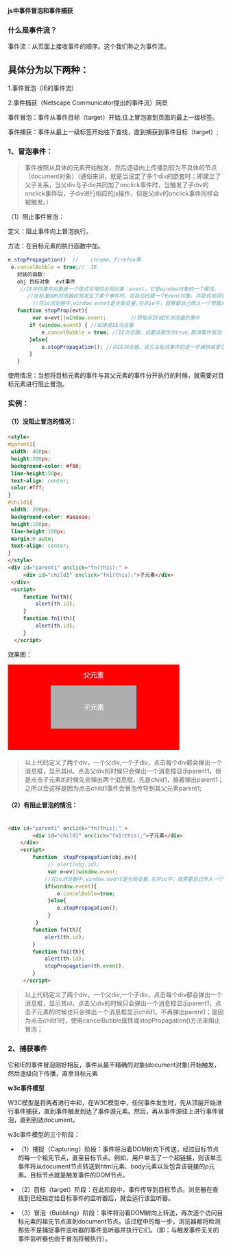 #### js中事件冒泡和事件捕获

### 什么是事件流？ 
事件流：从页面上接收事件的顺序。这个我们称之为事件流。

## 具体分为以下两种： 
 1.事件冒泡（IE的事件流） 

 2.事件捕获（Netscape Communicator提出的事件流）网景

事件冒泡：事件从事件目标（target）开始,往上冒泡直到页面的最上一级标签。

事件捕获：事件从最上一级标签开始往下查找，直到捕获到事件目标（target）;

### 1、冒泡事件：

> 事件按照从具体的元素开始触发，然后逐级向上传播到较为不具体的节点（document对象）（通俗来讲，就是当设定了多个div的嵌套时；即建立了父子关系，当父div与子div共同加了onclick事件时，当触发了子div的onclick事件后，子div进行相应的js操作，但是父div的onclick事件同样会被触发。）

（1）阻止事件冒泡：

 定义：阻止事件向上冒泡执行。

 方法：在目标元素的执行函数中加。

 ```js
e.stopPropagation()  //    chrome、Firefox等  
  e.cancelBubble = true;//  IE 
    封装的函数:
    obj 目标对象  evt事件
     //IE中的事件对象是一个隐式可用的全局对象：event，它是window对象的一个属性。
    　　//在标准DOM浏览器检测发生了某个事件时，将自动创建一个Event对象，并隐式地将该对象作为事件处理函数的一个参数传入
         //在ie浏览器中,window.event是全局变量,在非ie中，就需要自己传入一个参数来获取event啦，所以就有了var e = e||window.event
    function stopProp(evt){
         var e=evt||window.event;        //获取非IE或IE浏览器的事件
        if (window.event) { //如果是IE浏览器
            e.cancelBubble = true; //IE浏览器，设置该属性为true,取消事件冒泡
        }else{
            e.stopPropagation(); //非IE浏览器，该方法取消事件的进一步捕获或冒泡。
        }
    }
 ```

  使用情况：当想将目标元素的事件与其父元素的事件分开执行的时候，就需要对目标元素进行阻止冒泡。

  ### 实例：

#### （1）没阻止冒泡的情况：

   ```html
<style>
#parent1{
    width: 400px;
    height:200px;
    background-color: #f00;
    line-height:50px;
    text-align: center;
    color:#fff;
}
#child1{
    width: 200px;
    background-color: #aeaeae;
    height:100px;
    line-height:100px;
    margin:0 auto;
    text-align: center;
}
</style>
   <div id="parent1" onclick="fn(this);" >
        <div id="child1" onclick="fn1(this);">子元素</div>
    </div>
    <script>
        function fn(th){
            alert(th.id);
        }
        function fn1(th){
            alert(th.id);
        }
     </script> 


   ```

效果图：

![event](./images/event.png)

 > 以上代码定义了两个div，一个父div,一个子div，点击每个div都会弹出一个消息框，显示其id。点击父div的时候只会弹出一个消息框显示parent1，但是点击子元素的时候先会弹出两个消息框，先是child1，接着弹出parent1；之所以会这样是因为点击child1事件会冒泡传导到其父元素parent1;

 #### （2）有阻止冒泡的情况：


```html

<div id="parent1" onclick="fn(this);" >
        <div id="child1" onclick="fn1(this);">子元素</div>
    </div>
    <script>
        function  stopPropagation(obj,ev){
             // alert(obj.id);
             var e=ev||window.event;
            //在ie浏览器中,window.event是全局变量,在非ie中，就需要自己传入一个参数来获取event啦，所以就有了var e = e||window.event
            if(window.event){
                e.cancelBuble=true;
             }else{
                e.stopPropagation();
             }
         }
        function fn(th){
            alert(th.id);
        }
        function fn1(th){
            alert(th.id);
            stopPropagation(th,event);
        }
     </script> 
```

 > 以上代码定义了两个div，一个父div,一个子div，点击每个div都会弹出一个消息框，显示其id。点击父div的时候只会弹出一个消息框显示parent1，点击子元素的时候也只会弹出一个消息框显示child1，不再弹出parent1；是因为点击child1时，使用cancelBubble属性或stopPropagation()方法来阻止冒泡；

### 2、捕获事件

 它和IE的事件冒泡刚好相反，事件从最不精确的对象(document对象)开始触发，然后逐级向下传播，直至目标元素

**w3c事件模型**

W3C模型是将两者进行中和，在W3C模型中，任何事件发生时，先从顶层开始进行事件捕获，直到事件触发到达了事件源元素。然后，再从事件源往上进行事件冒泡，直到到达document。

w3c事件模型的三个阶段：

- （1）捕捉（Capturing）阶段：事件将沿着DOM树向下传送，经过目标节点的每一个祖先节点，直至目标节点。例如，用户单击了一个超链接，则该单击事件将从document节点转送到html元素、body元素以及包含该链接的p元素。目标节点就是触发事件的DOM节点。

- （2）目标（target）阶段：在此阶段中，事件传导到目标节点。浏览器在查找到已经指定给目标事件的监听器后，就会运行该监听器。

- （3）冒泡（Bubbling）阶段：事件将沿着DOM树向上转送，再次逐个访问目标元素的祖先节点直到document节点。该过程中的每一步，浏览器都将检测那些不是捕捉事件监听器的事件监听器并执行它们。（即：与触发事件无关的事件监听器也由于冒泡将被执行）。



